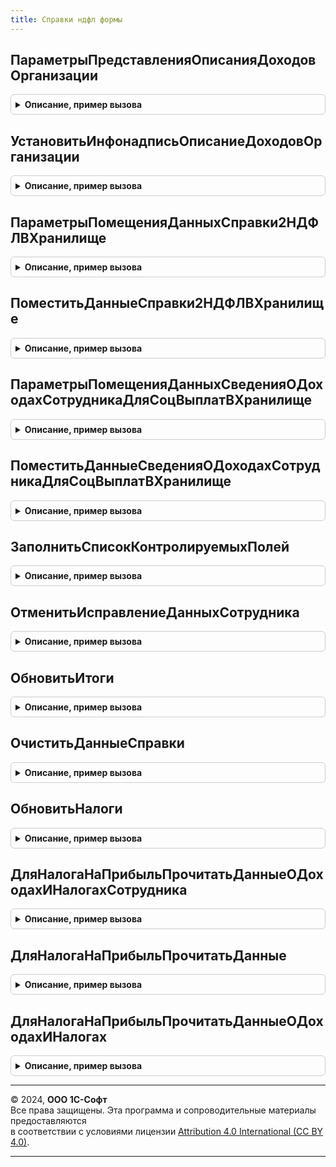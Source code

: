 ```yaml
---
title: Справки ндфл формы
---
```



## ПараметрыПредставленияОписанияДоходовОрганизации
<details style="margin: 1em 0; padding: 0.5em; border: 1px solid #ccc; border-radius: 6px;">

<summary style="font-weight: bold; cursor: pointer;">Описание, пример вызова</summary>

```bsl

// Создает новую структуру параметров для формирования описания доходов организации.
//
// Возвращаемое значение:
//  ПараметрыПредставления - Структура - содержит:
//    * ДляНалогаНаПрибыль               - Булево
//    * НеВключатьДоходыПоЦеннымБумагам  - Булево
//    * СводнаяСправка                   - Булево
//
Функция ПараметрыПредставленияОписанияДоходовОрганизации() Экспорт
```

Пример вызова
```bsl
Результат = СправкиНДФЛФормы.ПараметрыПредставленияОписанияДоходовОрганизации() 
```
</details>

## УстановитьИнфонадписьОписаниеДоходовОрганизации
<details style="margin: 1em 0; padding: 0.5em; border: 1px solid #ccc; border-radius: 6px;">

<summary style="font-weight: bold; cursor: pointer;">Описание, пример вызова</summary>

```bsl

// Формирует надпись о доходах организации на форме
//
// Параметры:
//  Форма                    - ФормаКлиентскогоПриложения
//  ФизическоеЛицо           - СправочникСсылка.ФизическиеЛица
//  ПараметрыПредставления   - см. ПараметрыПредставленияОписанияДоходовОрганизации()
//
Процедура УстановитьИнфонадписьОписаниеДоходовОрганизации(Форма, ФизическоеЛицо = Неопределено, ПараметрыПредставления = Неопределено) Экспорт
```

Пример вызова
```bsl
СправкиНДФЛФормы.УстановитьИнфонадписьОписаниеДоходовОрганизации(Форма, ФизическоеЛицо, ПараметрыПредставления);
```
</details>

## ПараметрыПомещенияДанныхСправки2НДФЛВХранилище
<details style="margin: 1em 0; padding: 0.5em; border: 1px solid #ccc; border-radius: 6px;">

<summary style="font-weight: bold; cursor: pointer;">Описание, пример вызова</summary>

```bsl

// Создает новую структуру параметров для помещения данных справки 2-НДФЛ в хранилище.
//
// Возвращаемое значение:
//  ПараметрыДанныхСправки - Структура - содержит:
//    * ДанныеСотрудника                - ДанныеФормыКоллекция, ДанныеФормыЭлементКоллекции, ДанныеФормыСтруктура
//    * СтрокиСведенийОДоходах          - ДанныеФормыКоллекция, ДанныеФормыЭлементКоллекции
//    * СтрокиСведенийОВычетах          - ДанныеФормыЭлементКоллекции
//    * НомерСправки                    - Число
//    * Ставка                          - Перечисление.НДФЛСтавки
//    * НеВключатьДоходыПоЦеннымБумагам - Булево
//    * УведомленияОПравеНаВычеты       - ДанныеФормыЭлементКоллекции
//    * ПоказыватьИсправляемуюСправку   - Булево
//    * ИсправляемаяСправка             - Документ.СправкиНДФЛДляПередачиВНалоговыйОрган.Ссылка
//    * НомерКорректировки              - Число
//
Функция ПараметрыПомещенияДанныхСправки2НДФЛВХранилище() Экспорт
```

Пример вызова
```bsl
Результат = СправкиНДФЛФормы.ПараметрыПомещенияДанныхСправки2НДФЛВХранилище() 
```
</details>

## ПоместитьДанныеСправки2НДФЛВХранилище
<details style="margin: 1em 0; padding: 0.5em; border: 1px solid #ccc; border-radius: 6px;">

<summary style="font-weight: bold; cursor: pointer;">Описание, пример вызова</summary>

```bsl

// Помещает данные справки во временное хранилище, возвращает адрес во временном хранилище
//
// Параметры:
//  Форма                    - ФормаКлиентскогоПриложения
//  ПараметрыДанныхСправки   - см. ПараметрыПомещенияДанныхСправки2НДФЛВХранилище
//  Ошибки                   - Массив из Строка
//  НоваяСтрока              - Булево
//
// Возвращаемое значение:
//  Строка - адрес во временном хранилище
//
Функция ПоместитьДанныеСправки2НДФЛВХранилище(Форма, ПараметрыДанныхСправки, Ошибки, НоваяСтрока) Экспорт
```

Пример вызова
```bsl
Результат = СправкиНДФЛФормы.ПоместитьДанныеСправки2НДФЛВХранилище(Форма, ПараметрыДанныхСправки, Ошибки, НоваяСтрока) 
```
</details>

## ПараметрыПомещенияДанныхСведенияОДоходахСотрудникаДляСоцВыплатВХранилище
<details style="margin: 1em 0; padding: 0.5em; border: 1px solid #ccc; border-radius: 6px;">

<summary style="font-weight: bold; cursor: pointer;">Описание, пример вызова</summary>

```bsl

// Создает новую структуру параметров для помещения данных сведений о доходах сотрудника для соц. выплат в хранилище.
//
// Возвращаемое значение:
//  ПараметрыДанныхСправки - Структура - содержит:
//    * ДанныеСотрудника                - ДанныеФормыКоллекция, ДанныеФормыЭлементКоллекции, ДанныеФормыСтруктура
//    * СтрокиСведенийОДоходах          - ДанныеФормыКоллекция, ДанныеФормыЭлементКоллекции
//    * СтрокиСведенийОВычетах          - ДанныеФормыЭлементКоллекции
//    * НомерСправки                    - Число
//    * Ставка                          - Перечисление.НДФЛСтавки
//    * НеВключатьДоходыПоЦеннымБумагам - Булево
//    * УведомленияОПравеНаВычеты       - ДанныеФормыЭлементКоллекции
//    * ПоказыватьИсправляемуюСправку   - Булево
//    * ИсправляемаяСправка             - Документ.СправкиНДФЛДляПередачиВНалоговыйОрган.Ссылка
//    * НомерКорректировки              - Число
//
Функция ПараметрыПомещенияДанныхСведенияОДоходахСотрудникаДляСоцВыплатВХранилище() Экспорт
```

Пример вызова
```bsl
Результат = СправкиНДФЛФормы.ПараметрыПомещенияДанныхСведенияОДоходахСотрудникаДляСоцВыплатВХранилище() 
```
</details>

## ПоместитьДанныеСведенияОДоходахСотрудникаДляСоцВыплатВХранилище
<details style="margin: 1em 0; padding: 0.5em; border: 1px solid #ccc; border-radius: 6px;">

<summary style="font-weight: bold; cursor: pointer;">Описание, пример вызова</summary>

```bsl

// Помещает данные сведений о доходах сотрудника для соц. выплат во временное хранилище, возвращает адрес во временном хранилище
//
// Параметры:
//  Форма                    - ФормаКлиентскогоПриложения
//  ПараметрыДанныхСправки   - см. ПараметрыПомещенияДанныхСведенияОДоходахСотрудникаДляСоцВыплатВХранилище
//  Ошибки                   - Массив из Строка
//  НоваяСтрока              - Булево
//
// Возвращаемое значение:
//  Строка - адрес во временном хранилище
//
Функция ПоместитьДанныеСведенияОДоходахСотрудникаДляСоцВыплатВХранилище(Форма, ПараметрыДанныхСправки, Ошибки, НоваяСтрока) Экспорт
```

Пример вызова
```bsl
Результат = СправкиНДФЛФормы.ПоместитьДанныеСведенияОДоходахСотрудникаДляСоцВыплатВХранилище(Форма, ПараметрыДанныхСправки, Ошибки, НоваяСтрока) 
```
</details>

## ЗаполнитьСписокКонтролируемыхПолей
<details style="margin: 1em 0; padding: 0.5em; border: 1px solid #ccc; border-radius: 6px;">

<summary style="font-weight: bold; cursor: pointer;">Описание, пример вызова</summary>

```bsl

// Заполняет реквизит формы СписокКонтролируемыхПолей.
//
// Параметры:
//  Форма                - ФормаКлиентскогоПриложения
//  ДляНалогаНаПрибыль	 - Булево
//
Процедура ЗаполнитьСписокКонтролируемыхПолей(Форма, ДляНалогаНаПрибыль = Ложь) Экспорт
```

Пример вызова
```bsl
СправкиНДФЛФормы.ЗаполнитьСписокКонтролируемыхПолей(Форма, ДляНалогаНаПрибыль);
```
</details>

## ОтменитьИсправлениеДанныхСотрудника
<details style="margin: 1em 0; padding: 0.5em; border: 1px solid #ccc; border-radius: 6px;">

<summary style="font-weight: bold; cursor: pointer;">Описание, пример вызова</summary>

```bsl

// Заполняет данные сотрудника по данным учета за налоговый период на дату документа, отменяя ручные исправления
//
// Параметры:
//  Форма                - ФормаКлиентскогоПриложения
//  СправкаПоСотруднику	 - ДанныеФормыСтруктура
//  НалоговыйПериод		 - Число                      - год налогового периода за который берутся данные сотрудника
//  ДатаДокумента		 - Дата
//
Процедура ОтменитьИсправлениеДанныхСотрудника(Форма, СправкаПоСотруднику, НалоговыйПериод, ДатаДокумента) Экспорт
```

Пример вызова
```bsl
СправкиНДФЛФормы.ОтменитьИсправлениеДанныхСотрудника(Форма, СправкаПоСотруднику, НалоговыйПериод, ДатаДокумента) 
```
</details>

## ОбновитьИтоги
<details style="margin: 1em 0; padding: 0.5em; border: 1px solid #ccc; border-radius: 6px;">

<summary style="font-weight: bold; cursor: pointer;">Описание, пример вызова</summary>

```bsl

// Обновляет итоги по облагаемой и общей сумме дохода.
//
// Параметры:
//  ДанныеСправки   - ДанныеФормыСтруктура - содержит:
//    * ОблагаемаяСуммаДохода - Число
//    * ОбщаяСуммаДохода      - Число
//  СведенияОДоходах - ДанныеФормыКоллекция
//  СведенияОВычетах - ДанныеФормыКоллекция
//
Процедура ОбновитьИтоги(ДанныеСправки, СведенияОДоходах, СведенияОВычетах) Экспорт
```

Пример вызова
```bsl
СправкиНДФЛФормы.ОбновитьИтоги(ДанныеСправки, СведенияОДоходах, СведенияОВычетах) 
```
</details>

## ОчиститьДанныеСправки
<details style="margin: 1em 0; padding: 0.5em; border: 1px solid #ccc; border-radius: 6px;">

<summary style="font-weight: bold; cursor: pointer;">Описание, пример вызова</summary>

```bsl

// Очищает поля справки.
//
// Параметры:
//  ДанныеСправки        - ДанныеФормыЭлементКоллекции, ДанныеФормыСтруктура
//  ДляНалогаНаПрибыль	 - Булево
//
Процедура ОчиститьДанныеСправки(ДанныеСправки, ДляНалогаНаПрибыль = Ложь) Экспорт
```

Пример вызова
```bsl
СправкиНДФЛФормы.ОчиститьДанныеСправки(ДанныеСправки, ДляНалогаНаПрибыль);
```
</details>

## ОбновитьНалоги
<details style="margin: 1em 0; padding: 0.5em; border: 1px solid #ccc; border-radius: 6px;">

<summary style="font-weight: bold; cursor: pointer;">Описание, пример вызова</summary>

```bsl

// Обновляет налоги в справках НДФЛ
//
// Параметры:
//  СправкаПоСотруднику	 - ДокументСсылка.СправкаНДФЛ, ДокументСсылка.СправкиНДФЛДляПередачиВНалоговыйОрган
//  ПараметрыСправокНДФЛ - см. СправкиНДФЛ.ПараметрыСправокНДФЛ.
//
Процедура ОбновитьНалоги(СправкаПоСотруднику, ПараметрыСправокНДФЛ) Экспорт
```

Пример вызова
```bsl
СправкиНДФЛФормы.ОбновитьНалоги(СправкаПоСотруднику, ПараметрыСправокНДФЛ) 
```
</details>

## ДляНалогаНаПрибыльПрочитатьДанныеОДоходахИНалогахСотрудника
<details style="margin: 1em 0; padding: 0.5em; border: 1px solid #ccc; border-radius: 6px;">

<summary style="font-weight: bold; cursor: pointer;">Описание, пример вызова</summary>

```bsl

Процедура ДляНалогаНаПрибыльПрочитатьДанныеОДоходахИНалогахСотрудника(Форма, СправкаПоСотруднику, СведенияОДоходах, СведенияОВычетах, НалоговыйПериод, ДатаДокумента, Организация, НомерСправки, Ставка) Экспорт
```

Пример вызова
```bsl
СправкиНДФЛФормы.ДляНалогаНаПрибыльПрочитатьДанныеОДоходахИНалогахСотрудника(Форма, СправкаПоСотруднику, СведенияОДоходах, СведенияОВычетах, НалоговыйПериод, ДатаДокумента, Организация, НомерСправки, Ставка) 
```
</details>

## ДляНалогаНаПрибыльПрочитатьДанные
<details style="margin: 1em 0; padding: 0.5em; border: 1px solid #ccc; border-radius: 6px;">

<summary style="font-weight: bold; cursor: pointer;">Описание, пример вызова</summary>

```bsl

Процедура ДляНалогаНаПрибыльПрочитатьДанные(ДанныеСправок, СведенияОДоходах, СведенияОВычетах, НалоговыйПериод, ДатаДокумента, Организация,  ОбновлятьНеФиксированныеДанные = Истина) Экспорт
```

Пример вызова
```bsl
СправкиНДФЛФормы.ДляНалогаНаПрибыльПрочитатьДанные(ДанныеСправок, СведенияОДоходах, СведенияОВычетах, НалоговыйПериод, ДатаДокумента, Организация, ОбновлятьНеФиксированныеДанные);
```
</details>

## ДляНалогаНаПрибыльПрочитатьДанныеОДоходахИНалогах
<details style="margin: 1em 0; padding: 0.5em; border: 1px solid #ccc; border-radius: 6px;">

<summary style="font-weight: bold; cursor: pointer;">Описание, пример вызова</summary>

```bsl

Процедура ДляНалогаНаПрибыльПрочитатьДанныеОДоходахИНалогах(ДанныеСправок, СведенияОДоходах, СведенияОВычетах, НалоговыйПериод, ДатаДокумента, Организация, НомерСправки = Неопределено, Ставка = Неопределено) Экспорт
```

Пример вызова
```bsl
СправкиНДФЛФормы.ДляНалогаНаПрибыльПрочитатьДанныеОДоходахИНалогах(ДанныеСправок, СведенияОДоходах, СведенияОВычетах, НалоговыйПериод, ДатаДокумента, Организация, НомерСправки, Ставка);
```
</details>

---

© 2024, **ООО 1С-Софт**  
Все права защищены. Эта программа и сопроводительные материалы предоставляются  
в соответствии с условиями лицензии [Attribution 4.0 International (CC BY 4.0)](https://creativecommons.org/licenses/by/4.0/legalcode).

---
